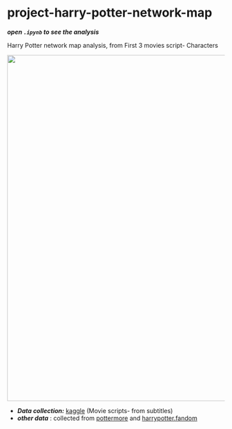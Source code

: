 # project-harry-potter-network-map
***open `.ipynb` to see the analysis***

Harry Potter network map analysis, from First 3 movies script- Characters

<img src="https://user-images.githubusercontent.com/51888893/213701575-f2dbb0f5-7b93-4764-ba21-fb867da761aa.png" width=800px>

- ***Data collection:*** [kaggle](https://www.kaggle.com/code/michau96/harry-potter-and-the-text-mining) (Movie scripts- from subtitles)
- ***other data*** : collected from [pottermore](pottermore.com) and [harrypotter.fandom](https://harrypotter.fandom.com/wiki/Main_Page)
